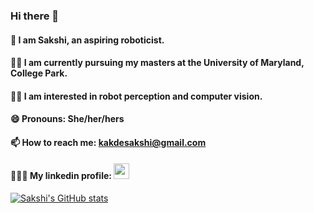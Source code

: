 ### Hi there 👋 
#### 👧 I am Sakshi, an aspiring roboticist. 
#### 👩‍🎓 I am currently pursuing my masters at the University of Maryland, College Park.
#### 👩‍💻 I am interested in robot perception and computer vision.

#### 😄 Pronouns: She/her/hers
#### 📫 How to reach me: kakdesakshi@gmail.com
#### 👩🏻‍💼 My linkedin profile: <a href="https://www.linkedin.com/in/sakshikakde/"><img height="25" src="https://img.shields.io/badge/LinkedIn-0077B5?style=for-the-badge&logo=linkedin&logoColor=white"></a>
[![Sakshi's GitHub stats](https://github-readme-stats.vercel.app/api?username=sakshikakde)](https://github.com/sakshikakde/github-readme-stats)


<!--
**sakshikakde/sakshikakde** is a ✨ _special_ ✨ repository because its `README.md` (this file) appears on your GitHub profile.

Here are some ideas to get you started:

- 🔭 I’m currently working on ...
- 🌱 I’m currently learning ...
- 👯 I’m looking to collaborate on ...
- 🤔 I’m looking for help with ...
- 💬 Ask me about ...
- 📫 How to reach me: ...
- 😄 Pronouns: ...
- ⚡ Fun fact: ...
-->
